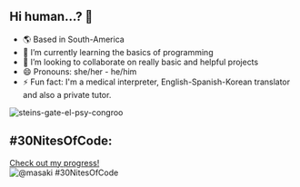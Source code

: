 ## Hi human...? 👋

- 🌎 Based in South-America
- 🌱 I’m currently learning the basics of programming
- 👯 I’m looking to collaborate on really basic and helpful projects
- 😄 Pronouns: she/her - he/him
- ⚡ Fun fact: I'm a medical interpreter, English-Spanish-Korean translator and also a private tutor.

![steins-gate-el-psy-congroo](https://github.com/masakills/masakills/assets/169951816/e3d755f3-6cc9-46c4-9157-6c5a451eef9f)

## #30NitesOfCode:
  [Check out my progress!](https://www.codedex.io/@masaki/30-nites-of-code)  
  ![@masaki #30NitesOfCode](https://www.codedex.io/api/petStatus?user=masaki)
